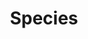 ---
artist: 'Bing & Ruth'
title: Species
apple_link: 'https://music.apple.com/us/album/species/1503840144'
link: 'https://www.dropbox.com/s/1a9hkqjh4rpum6b/Bing%26Ruth.zip?dl=1'
content: ""
new_image: ../assets/FFWD/Species.jpg
published_date: '2020-07-26T01:41:32.000Z'
---